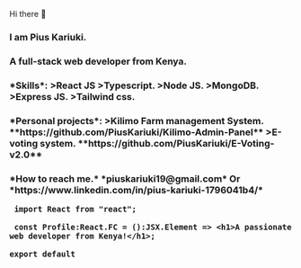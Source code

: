 Hi there 👋  	<h3>I am Pius Kariuki.
		<h3>A full-stack web developer from Kenya.
		
		
<h3>*Skills*:		>React JS
	   	  	>Typescript.
		    	>Node JS.
		    	>MongoDB.
		    	>Express JS.
		    	>Tailwind css.

<h3>*Personal projects*:	>Kilimo Farm management System. **https://github.com/PiusKariuki/Kilimo-Admin-Panel**
				>E-voting system. **https://github.com/PiusKariuki/E-Voting-v2.0**




<h3>*How to reach me.*
	*piuskariuki19@gmail.com*
	Or 
	*https://www.linkedin.com/in/pius-kariuki-1796041b4/*
  
 
```
 import React from "react";
 
 const Profile:React.FC = ():JSX.Element => <h1>A passionate  web developer from Kenya!</h1>;

export default 
```
